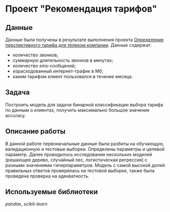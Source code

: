 # Проект "Рекомендация тарифов"


## Данные
 Данные были получены в результате выполнения проекта [Определение перспективного тарифа для телеком компании](../tariff-for-telecom). Данные содержат: 
 - количество звонков;
 - суммарную длительность звонков в минутах;
 - количество sms-сообщений;
 - израсходованный интернет-трафик в Мб;
 - каким тарифом клиент пользовался в течение месяца.


## Задача
Построить модель для задачи бинарной классификации выбора тарифа по данным о клиентах, получить максимально большое значение accuracy.


## Описание работы
В данной работе первоначальные данные были разбиты на обучающую, валидационную и тестовые выборки. Определены параметры и целевой параметр. Далее проводилось исследование нескольких моделей (решающее дерево, случайный лес, логистическая регрессия) с разными значениями гиперпараметров. Модель с самой высокой долей правильных ответов проверялась на тестовой выборке, также была проведена проверка на адекватность.


## Используемые библиотеки
*pandas*, *scikit-learn*
